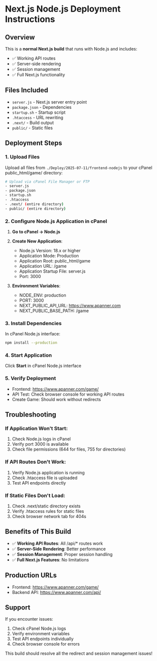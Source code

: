 # Next.js Node.js Deployment Instructions

## Overview
This is a **normal Next.js build** that runs with Node.js and includes:
- ✅ Working API routes
- ✅ Server-side rendering
- ✅ Session management
- ✅ Full Next.js functionality

## Files Included
- `server.js` - Next.js server entry point
- `package.json` - Dependencies
- `startup.sh` - Startup script
- `.htaccess` - URL rewriting
- `.next/` - Build output
- `public/` - Static files

## Deployment Steps

### 1. Upload Files
Upload all files from `./Deploy/2025-07-11/frontend-nodejs` to your cPanel public_html/game/ directory:

```bash
# Upload via cPanel File Manager or FTP
- server.js
- package.json  
- startup.sh
- .htaccess
- .next/ (entire directory)
- public/ (entire directory)
```

### 2. Configure Node.js Application in cPanel
1. **Go to cPanel → Node.js**
2. **Create New Application**:
   - Node.js Version: 18.x or higher
   - Application Mode: Production
   - Application Root: public_html/game
   - Application URL: /game
   - Application Startup File: server.js
   - Port: 3000

3. **Environment Variables**:
   - NODE_ENV: production
   - PORT: 3000
   - NEXT_PUBLIC_API_URL: https://www.apanner.com
   - NEXT_PUBLIC_BASE_PATH: /game

### 3. Install Dependencies
In cPanel Node.js interface:
```bash
npm install --production
```

### 4. Start Application
Click **Start** in cPanel Node.js interface

### 5. Verify Deployment
- Frontend: https://www.apanner.com/game/
- API Test: Check browser console for working API routes
- Create Game: Should work without redirects

## Troubleshooting

### If Application Won't Start:
1. Check Node.js logs in cPanel
2. Verify port 3000 is available
3. Check file permissions (644 for files, 755 for directories)

### If API Routes Don't Work:
1. Verify Node.js application is running
2. Check .htaccess file is uploaded
3. Test API endpoints directly

### If Static Files Don't Load:
1. Check .next/static directory exists
2. Verify .htaccess rules for static files
3. Check browser network tab for 404s

## Benefits of This Build
- ✅ **Working API Routes**: All /api/* routes work
- ✅ **Server-Side Rendering**: Better performance
- ✅ **Session Management**: Proper session handling
- ✅ **Full Next.js Features**: No limitations

## Production URLs
- Frontend: https://www.apanner.com/game/
- Backend API: https://www.apanner.com/api/

## Support
If you encounter issues:
1. Check cPanel Node.js logs
2. Verify environment variables
3. Test API endpoints individually
4. Check browser console for errors

This build should resolve all the redirect and session management issues!
